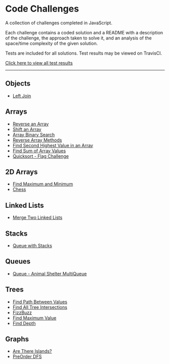# Code Challenges
A collection of challenges completed in JavaScript.

Each challenge contains a coded solution and a README with a description of the challenge, the approach taken to solve it, and an analysis of the space/time complexity of the given solution.

Tests are included for all solutions.  Test results may be viewed on TravisCI.

[Click here to view all test results](https://travis-ci.com/kozlowskicd/code-challenges)

<hr>

## Objects

* [Left Join](./challenges/left-join/README.md)

## Arrays

* [Reverse an Array](./challenges/array-reverse/README.md)
* [Shift an Array](./challenges/array-shift/README.md)
* [Array Binary Search](./challenges/array-binary-search/README.md)
* [Reverse Array Methods](./challenges/array-challenges/README.md)
* [Find Second Highest Value in an Array](./challenges/find-second-highest/README.md)
* [Find Sum of Array Values](./challenges/find-sum-value/README.md)
* [Quicksort - Flag Challenge](./challenges/flag-challenge/README.md)

## 2D Arrays

* [Find Maximum and Minimum](./challenges/2d-array-challenge/README.md)
* [Chess](./challenges/chess/README.md)

## Linked Lists

* [Merge Two Linked Lists](./challenges/llMerge/README.md)

## Stacks

* [Queue with Stacks](./challenges/queue-with-stacks/README.md)

## Queues

* [Queue - Animal Shelter MultiQueue](./challenges/animal-shelter/README.md)

## Trees

* [Find Path Between Values](./challenges/find-path/README.md)
* [Find All Tree Intersections](./challenges/tree-intersections/README.md)
* [FizzBuzz](./challenges/fizzbuzz/README.md)
* [Find Maximum Value](./challenges/find-max/README.md)
* [Find Depth](./challenges/find-depth/README.md)

## Graphs

* [Are There Islands?](./challenges/are-there-islands/README.md)
* [PreOrder DFS](./challenges/preorder-dfs/README.md)
